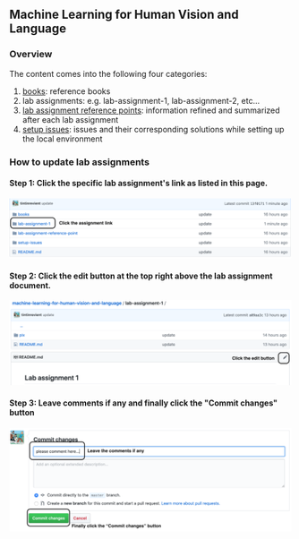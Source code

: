 ## Machine Learning for Human Vision and Language

### Overview

The content comes into the following four categories:
1. [books](https://github.com/tintinrevient/machine-learning-for-human-vision-and-language/tree/master/books): reference books
2. lab assignments: e.g. lab-assignment-1, lab-assignment-2, etc...
3. [lab assignment reference points](https://github.com/tintinrevient/machine-learning-for-human-vision-and-language/tree/master/lab-assignment-reference-point): information refined and summarized after each lab assignment
4. [setup issues](https://github.com/tintinrevient/machine-learning-for-human-vision-and-language/tree/master/setup-issues): issues and their corresponding solutions while setting up the local environment


### How to update lab assignments

#### Step 1: Click the specific lab assignment's link as listed in this page.
![step-1](./pix/step-1.png)

#### Step 2: Click the edit button at the top right above the lab assignment document.
![step-2](./pix/step-2.png)

#### Step 3: Leave comments if any and finally click the "Commit changes" button
![step-3](./pix/step-3.png)
